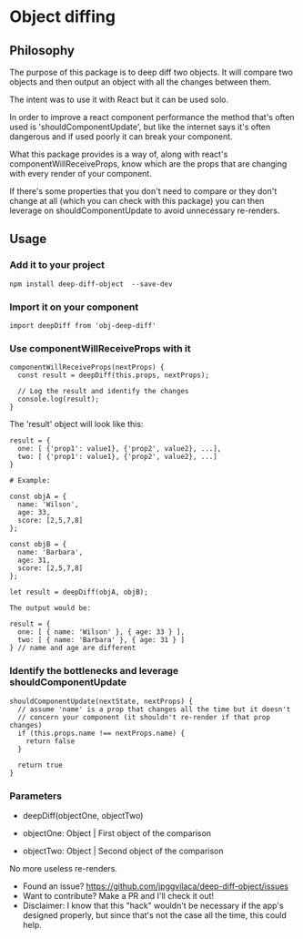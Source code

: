 # Object diffing

## Philosophy
The purpose of this package is to deep diff two objects.
It will compare two objects and then output an object with
all the changes between them.

The intent was to use it with React but it can be used solo.

In order to improve a react component performance the method that's
often used is 'shouldComponentUpdate', but like the internet says
it's often dangerous and if used poorly it can break your component.

What this package provides is a way of, along with react's
componentWillReceiveProps, know which are the props that are changing
with every render of your component.

If there's some properties that you don't need to compare or they don't
change at all (which you can check with this package) you can then
leverage on shouldComponentUpdate to avoid unnecessary re-renders.

## Usage
### Add it to your project
```npm install deep-diff-object  --save-dev```

### Import it on your component
```import deepDiff from 'obj-deep-diff'```

### Use componentWillReceiveProps with it
```
componentWillReceiveProps(nextProps) {
  const result = deepDiff(this.props, nextProps);

  // Log the result and identify the changes
  console.log(result);
}
```

The 'result' object will look like this:
```
result = {
  one: [ {'prop1': value1}, {'prop2', value2}, ...],
  two: [ {'prop1': value1}, {'prop2', value2}, ...]
}

# Example:

const objA = {
  name: 'Wilson',
  age: 33,
  score: [2,5,7,8]
};

const objB = {
  name: 'Barbara',
  age: 31,
  score: [2,5,7,8]
};

let result = deepDiff(objA, objB);

The output would be:

result = {
  one: [ { name: 'Wilson' }, { age: 33 } ],
  two: [ { name: 'Barbara' }, { age: 31 } ]
} // name and age are different

```

### Identify the bottlenecks and leverage shouldComponentUpdate
```
shouldComponentUpdate(nextState, nextProps) {
  // assume 'name' is a prop that changes all the time but it doesn't
  // concern your component (it shouldn't re-render if that prop changes)
  if (this.props.name !== nextProps.name) {
    return false
  }

  return true
}
```

### Parameters
* deepDiff(objectOne, objectTwo)

* objectOne: Object | First object of the comparison
* objectTwo: Object | Second object of the comparison

No more useless re-renders.

* Found an issue? https://github.com/jpggvilaca/deep-diff-object/issues
* Want to contribute? Make a PR and I'll check it out!
* Disclaimer: I know that this "hack" wouldn't be necessary if the app's designed properly, but since that's not the case all the time, this could help.
